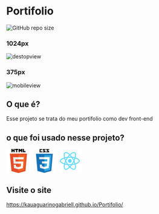 # Portifolio
![GitHub repo size](https://img.shields.io/github/repo-size/iuricode/README-template?style=for-the-badge)



### 1024px
![destopview](https://github.com/Kauaguarinogabriell/Portifolio/assets/111528352/fcd10978-1b45-4daf-83c7-297827158a58)

### 375px
![mobileview](https://github.com/Kauaguarinogabriell/Portifolio/assets/111528352/537749af-a9bc-44b2-892f-10c2af57b97e)

## O que é?
Esse projeto se trata do meu portifolio como dev front-end

## o que foi usado nesse projeto?

<code><img height="64" src="https://raw.githubusercontent.com/github/explore/80688e429a7d4ef2fca1e82350fe8e3517d3494d/topics/html/html.png" alt="HTML5"/></code>
<code><img height="64" src="https://raw.githubusercontent.com/github/explore/80688e429a7d4ef2fca1e82350fe8e3517d3494d/topics/css/css.png" alt="CSS"/></code>
<code><img height="64" src="https://raw.githubusercontent.com/github/explore/80688e429a7d4ef2fca1e82350fe8e3517d3494d/topics/react/react.png" alt="React"/></code>

## Visite o site
https://kauaguarinogabriell.github.io/Portifolio/
